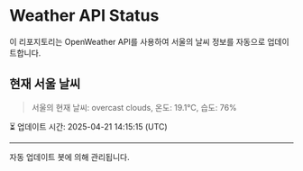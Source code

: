
# Weather API Status

이 리포지토리는 OpenWeather API를 사용하여 서울의 날씨 정보를 자동으로 업데이트합니다.

## 현재 서울 날씨
> 서울의 현재 날씨: overcast clouds, 온도: 19.1°C, 습도: 76%

⏳ 업데이트 시간: 2025-04-21 14:15:15 (UTC)

---
자동 업데이트 봇에 의해 관리됩니다.
